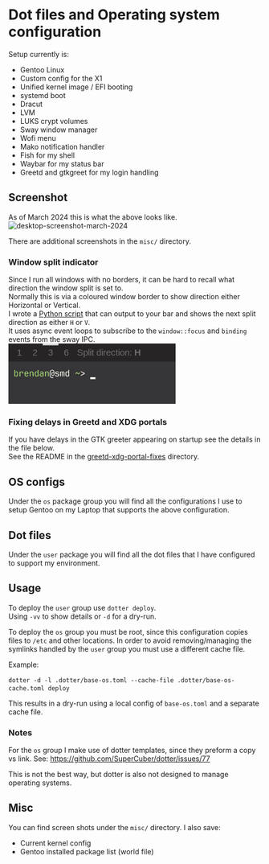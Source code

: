 # Dot files and Operating system configuration

Setup currently is:
* Gentoo Linux
* Custom config for the X1
* Unified kernel image / EFI booting
* systemd boot
* Dracut
* LVM
* LUKS crypt volumes
* Sway window manager
* Wofi menu
* Mako notification handler
* Fish for my shell
* Waybar for my status bar
* Greetd and gtkgreet for my login handling

## Screenshot

As of March 2024 this is what the above looks like.
![desktop-screenshot-march-2024](https://github.com/brendanhoran/dotfiles-dotter/assets/3905013/e110ddd6-2732-4092-919f-5b9cd22395f1)

There are additional screenshots in the `misc/` directory.

### Window split indicator

Since I run all windows with no borders, it can be hard to recall what direction the window split is set to.   
Normally this is via a coloured window border to show direction either Horizontal or Vertical.   
I wrote a [Python script](ihttps://github.com/brendanhoran/dotfiles-dotter/blob/main/my-scripts/sway_window_split_indicator.py) that can output to your bar and shows the next split direction as either `H` or `V`.    
It uses async event loops to subscribe to the `window::focus` and `binding` events from the sway IPC.   
![Split Indicator](https://raw.githubusercontent.com/brendanhoran/dotfiles-dotter/main/misc/window_split_indicator.png)

### Fixing delays in Greetd and XDG portals
If you have delays in the GTK greeter appearing on startup see the details in the file below.       
See the README in the [greetd-xdg-portal-fixes](https://raw.githubusercontent.com/brendanhoran/dotfiles-dotter/main/misc/greetd-xdg-portal-fixes/README.md) directory.    


## OS configs

Under the `os` package group you will find all the configurations I use to setup Gentoo on my Laptop that supports the above configuration.

## Dot files

Under the `user` package you will find all the dot files that I have configured to support my environment.

## Usage

To deploy the `user` group use `dotter deploy`.     
Using `-vv` to show details or `-d` for a dry-run.

To deploy the `os` group you must be root, since this configuration copies files to `/etc` and other locations.
In order to avoid removing/managing the symlinks handled by the `user` group you must use a different cache file.

Example:
```
dotter -d -l .dotter/base-os.toml --cache-file .dotter/base-os-cache.toml deploy
```
This results in a dry-run using a local config of `base-os.toml` and a separate cache file.

### Notes

For the `os` group I make use of dotter templates, since they preform a copy vs link.
See:
https://github.com/SuperCuber/dotter/issues/77

This is not the best way, but dotter is also not designed to manage operating systems.

## Misc
You can find screen shots under the `misc/` directory.
I also save:
* Current kernel config
* Gentoo installed package list (world file)
